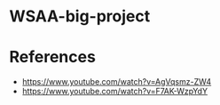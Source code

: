 # WSAA-big-project


# References
- https://www.youtube.com/watch?v=AgVqsmz-ZW4
- https://www.youtube.com/watch?v=F7AK-WzpYdY
